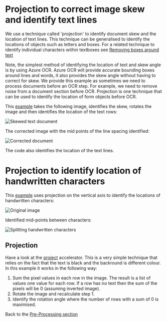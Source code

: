 # Projection to correct image skew and identify text lines

We use a technique called 'projection' to identify document skew and the location of text lines. This technique can be generalised to identify the locations of objects such as letters and boxes. For a related technique to identify individual characters within textboxes see [Removing boxes around text](../Normalisation/README.md##Removing-boxes-around-text)

Note, the simplest method of identifying the location of text and skew angle is by using Azure OCR. Azure OCR will provide accurate bounding boxes around lines and words, it also provides the skew angle without having to correct for skew. We provide this example as sometimes we need to process documents before an OCR step. For example, we need to remove noise from a document section before OCR. Projection is one technique that can be used to identify the location of form objects before OCR.

This [example](./skew_line_detection_projection.py) takes the following image, identifies the skew, rotates the image and then identifies the location of the text rows:

![Skewed text document](./skewed_text.jpg "Skewed text document")

The corrected image with the mid points of the line spacing identified:

![Corrected document](./result_text.JPG "Corrected document")

The code also identifies the location of the text lines.

# Projection to identify location of handwritten characters

This [example](./split_chars_projection.py) uses projection on the vertical axis to identify the locations of handwritten characters:

![Original image](./split_chars.jpg "Splitting handwritten characters")

Identified mid-points between characters:

![Splitting handwritten characters](./result_split_chars.jpg "Splitting handwritten characters")

## Projection

Have a look at the [project](./) accelerator. This is a very simple technique that relies on the fact that the text is black and the backround is different colour. In this example it works in the following way:

1. Sum the pixel values in each row in the image. The result is a list of values one value for each row. If a row has no text then the sum of the pixels will be 0 (assuming inverted image).
2. Rotate the image and recalculate step 1.
3. Identify the rotation angle where the number of rows with a sum of 0 is maximised.

Back to the [Pre-Processing section](../README.md)
